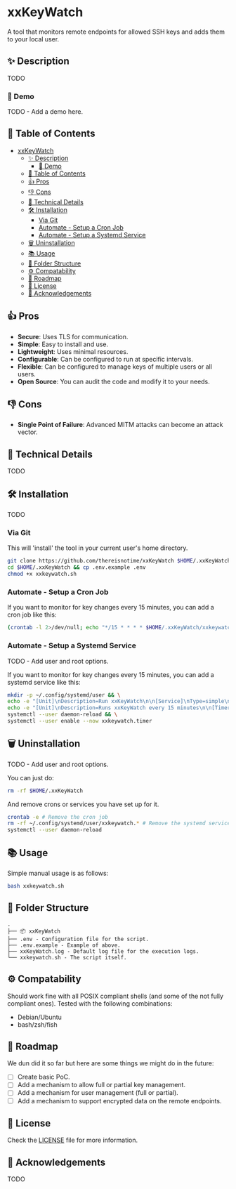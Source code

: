 # xxKeyWatch

A tool that monitors remote endpoints for allowed SSH keys and adds them to your local user.

## ✨ Description

TODO

### 🎥 Demo

TODO - Add a demo here.

## 📝 Table of Contents

- [xxKeyWatch](#xxkeywatch)
  - [✨ Description](#-description)
    - [🎥 Demo](#-demo)
  - [📝 Table of Contents](#-table-of-contents)
  - [👍 Pros](#-pros)
  - [👎 Cons](#-cons)
  - [🔩 Technical Details](#-technical-details)
  - [🛠️ Installation](#️-installation)
    - [Via Git](#via-git)
    - [Automate - Setup a Cron Job](#automate---setup-a-cron-job)
    - [Automate - Setup a Systemd Service](#automate---setup-a-systemd-service)
  - [🗑️ Uninstallation](#️-uninstallation)
  - [📚 Usage](#-usage)
  - [📁 Folder Structure](#-folder-structure)
  - [⚙️ Compatability](#️-compatability)
  - [🚀 Roadmap](#-roadmap)
  - [📜 License](#-license)
  - [🙏 Acknowledgements](#-acknowledgements)
  
## 👍 Pros

- **Secure**: Uses TLS for communication.
- **Simple**: Easy to install and use.
- **Lightweight**: Uses minimal resources.
- **Configurable**: Can be configured to run at specific intervals.
- **Flexible**: Can be configured to manage keys of multiple users or all users.
- **Open Source**: You can audit the code and modify it to your needs.

## 👎 Cons

- **Single Point of Failure**: Advanced MITM attacks can become an attack vector.

## 🔩 Technical Details

TODO

## 🛠️ Installation

TODO

### Via Git

This will 'install' the tool in your current user's home directory.

```bash
git clone https://github.com/thereisnotime/xxKeyWatch $HOME/.xxKeyWatch
cd $HOME/.xxKeyWatch && cp .env.example .env
chmod +x xxkeywatch.sh
```

### Automate - Setup a Cron Job

If you want to monitor for key changes every 15 minutes, you can add a cron job like this:

```bash
(crontab -l 2>/dev/null; echo "*/15 * * * * $HOME/.xxKeyWatch/xxkeywatch.sh") | crontab -
```

### Automate - Setup a Systemd Service

TODO - Add user and root options.

If you want to monitor for key changes every 15 minutes, you can add a systemd service like this:

```bash
mkdir -p ~/.config/systemd/user && \
echo -e "[Unit]\nDescription=Run xxKeyWatch\n\n[Service]\nType=simple\nExecStart=$HOME/.xxKeyWatch/xxkeywatch.sh" > ~/.config/systemd/user/xxkeywatch.service && \
echo -e "[Unit]\nDescription=Runs xxKeyWatch every 15 minutes\n\n[Timer]\nOnCalendar=*:0/15\nPersistent=true\n\n[Install]\nWantedBy=timers.target" > ~/.config/systemd/user/xxkeywatch.timer && \
systemctl --user daemon-reload && \
systemctl --user enable --now xxkeywatch.timer
```

## 🗑️ Uninstallation

TODO - Add user and root options.

You can just do:

```bash
rm -rf $HOME/.xxKeyWatch
```

And remove crons or services you have set up for it.

```bash
crontab -e # Remove the cron job
rm -rf ~/.config/systemd/user/xxkeywatch.* # Remove the systemd service and timer
systemctl --user daemon-reload
```

## 📚 Usage

Simple manual usage is as follows:

```bash
bash xxkeywatch.sh
```

## 📁 Folder Structure

```text
.
├── 📦 xxKeyWatch
├── .env - Configuration file for the script.
├── .env.example - Example of above.
├── xxKeyWatch.log - Default log file for the execution logs.
└── xxkeywatch.sh - The script itself.
```

## ⚙️ Compatability

Should work fine with all POSIX compliant shells (and some of the not fully compliant ones). Tested with the following combinations:

- Debian/Ubuntu
- bash/zsh/fish

## 🚀 Roadmap

We dun did it so far but here are some things we might do in the future:

- [ ] Create basic PoC.
- [ ] Add a mechanism to allow full or partial key management.
- [ ] Add a mechanism for user management (full or partial).
- [ ] Add a mechanism to support encrypted data on the remote endpoints.

## 📜 License

Check the [LICENSE](LICENSE) file for more information.

## 🙏 Acknowledgements

TODO
